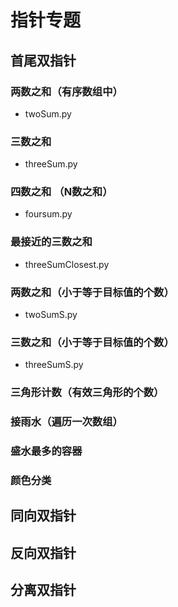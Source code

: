 # 指针专题

## 首尾双指针

### 两数之和（有序数组中）
- twoSum.py

### 三数之和
- threeSum.py

### 四数之和 （N数之和）
- foursum.py

### 最接近的三数之和
- threeSumClosest.py

### 两数之和（小于等于目标值的个数）
- twoSumS.py

### 三数之和（小于等于目标值的个数）
- threeSumS.py

### 三角形计数（有效三角形的个数）


### 接雨水（遍历一次数组）


### 盛水最多的容器


### 颜色分类


## 同向双指针

## 反向双指针

## 分离双指针